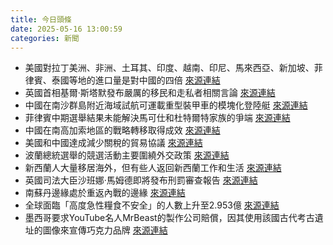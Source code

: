 ```yaml
---
title: 今日頭條
date: 2025-05-16 13:00:59
categories: 新聞            
---
```

- 美國對拉丁美洲、非洲、土耳其、印度、越南、印尼、馬來西亞、新加坡、菲律賓、泰國等地的進口量是對中國的四倍 [來源連結](https://asiatimes.com/2025/05/trumps-trade-beef-more-with-global-south-than-china/)
- 英國首相基爾·斯塔默發布嚴厲的移民和走私者相關言論 [來源連結](https://www.theguardian.com/commentisfree/2025/may/16/keir-starmer-x-immigration-albania-enoch-powell)
- 中國在南沙群島附近海域試航可運載重型裝甲車的模塊化登陸艇 [來源連結](https://asiatimes.com/2025/05/chinas-invasion-barges-play-military-mind-games-with-taiwan/)
- 菲律賓中期選舉結果未能解決馬可仕和杜特爾特家族的爭端 [來源連結](https://asiatimes.com/2025/05/philippine-midterms-fail-to-solve-marcos-duterte-family-feud/)
- 中國在南高加索地區的戰略轉移取得成效 [來源連結](https://asiatimes.com/2025/05/chinas-strategic-pivot-paying-off-in-south-caucasus/)
- 美國和中國達成減少關稅的貿易協議 [來源連結](https://asiatimes.com/2025/05/a-good-but-not-great-china-trade-deal/)
- 波蘭總統選舉的競選活動主要圍繞外交政策 [來源連結](https://www.japantimes.co.jp/news/2025/05/16/world/politics/poland-presidential-election-stakes/)
- 新西蘭人大量移居海外，但有些人返回新西蘭工作和生活 [來源連結](https://www.theguardian.com/commentisfree/2025/may/16/new-zealand-norwich-house-infrastructure-record-departure-numbers)
- 英國司法大臣沙班娜·馬姆德即將發布刑罰審查報告 [來源連結](https://www.theguardian.com/commentisfree/2025/may/16/republican-texas-uk-prison-crisis-shabana-mahmood)
- 南蘇丹邊緣處於重返內戰的邊緣 [來源連結](https://www.theguardian.com/global-development/2025/may/16/violence-south-sudan-politicians-arrested-bombings)
- 全球面臨「高度急性糧食不安全」的人數上升至2.953億 [來源連結](https://www.theguardian.com/global-development/2025/may/16/300m-people-at-risk-of-death-through-starvation-global-report-food-crises)
- 墨西哥要求YouTube名人MrBeast的製作公司賠償，因其使用該國古代考古遺址的圖像來宣傳巧克力品牌 [來源連結](https://www.theguardian.com/world/2025/may/16/mexico-demands-compensation-from-youtube-star-mrbeast-after-pyramid-chocolate-video)




